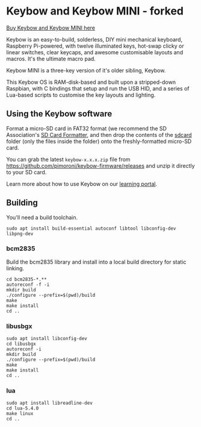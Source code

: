 # Keybow and Keybow MINI - forked

[Buy Keybow and Keybow MINI here](https://shop.pimoroni.com/?q=keybow)

Keybow is an easy-to-build, solderless, DIY mini mechanical keyboard, Raspberry Pi-powered, with twelve illuminated keys, hot-swap clicky or linear switches, clear keycaps, and awesome customisable layouts and macros. It's the ultimate macro pad.

Keybow MINI is a three-key version of it's older sibling, Keybow.

This Keybow OS is RAM-disk-based and built upon a stripped-down Raspbian, with C bindings that setup and run the USB HID, and a series of Lua-based scripts to customise the key layouts and lighting.

## Using the Keybow software

Format a micro-SD card in FAT32 format (we recommend the SD Association's [SD Card Formatter](https://www.sdcard.org/downloads/formatter_4/), and then drop the contents of the [sdcard](sdcard) folder (only the files inside the folder) onto the freshly-formatted micro-SD card.

You can grab the latest `keybow-x.x.x.zip` file from https://github.com/pimoroni/keybow-firmware/releases and unzip it directly to your SD card.

Learn more about how to use Keybow on our [learning portal](https://learn.pimoroni.com/product/keybow).

## Building

You'll need a build toolchain.

```
sudo apt install build-essential autoconf libtool libconfig-dev libpng-dev
```

### bcm2835

Build the bcm2835 library and install into a local build directory for static linking.

```
cd bcm2835-*.**
autoreconf -f -i
mkdir build
./configure --prefix=$(pwd)/build
make
make install
cd ..
```

### libusbgx

```
sudo apt install libconfig-dev
cd libusbgx
autoreconf -i
mkdir build
./configure --prefix=$(pwd)/build
make
make install
cd ..
```

### lua

```
sudo apt install libreadline-dev
cd lua-5.4.0
make linux
cd ..
```
